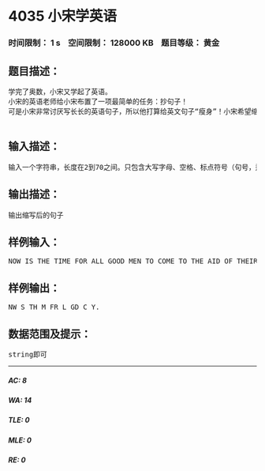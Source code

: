 # 4035 小宋学英语   
### 时间限制： 1 s&nbsp;&nbsp;&nbsp;&nbsp;空间限制： 128000 KB&nbsp;&nbsp;&nbsp;&nbsp;题目等级： 黄金  
## 题目描述：  

<pre>
学完了奥数，小宋又学起了英语。  
小宋的英语老师给小宋布置了一项最简单的任务：抄句子！  
可是小宋非常讨厌写长长的英语句子，所以他打算给英文句子“瘦身”！小宋希望缩写后的英文句子不出现元音字母（"A", "E", "I", "O", 和 "U"共5个元音字母），或者出现重复的字母，即每个字母在句子中至多出现一次。例如：RAILROAD CROSSING在小宋缩写后写成：RLD CSNG这里还有一个问题，就是空格，小宋规定，缩写后的句子中，两个单词之间只有一个空格，标点符号前后都没有空格，没有两个空格连续出现，开头和结尾也没有空格。例如：MADAM_I_SAY_I_AM_ADAM__这里”_"表示空格。缩写后为：MD_SY现在给定一个句子，要求输出缩写后的句子。  

</pre>
  
  
## 输入描述：  

<pre>
输入一个字符串，长度在2到70之间。只包含大写字母、空格、标点符号（句号，逗号，问号）。
</pre>
  
  
## 输出描述：  

<pre>
输出缩写后的句子
</pre>
  
  
## 样例输入：  

<pre>
NOW IS THE TIME FOR ALL GOOD MEN TO COME TO THE AID OF THEIR COUNTRY.
</pre>
  
  
## 样例输出：  

<pre>
NW S TH M FR L GD C Y.
</pre>
  
  
## 数据范围及提示：  

<pre>
string即可
</pre>
  
  
***  

##### AC: 8  
##### WA: 14  
##### TLE: 0  
##### MLE: 0  
##### RE: 0  
